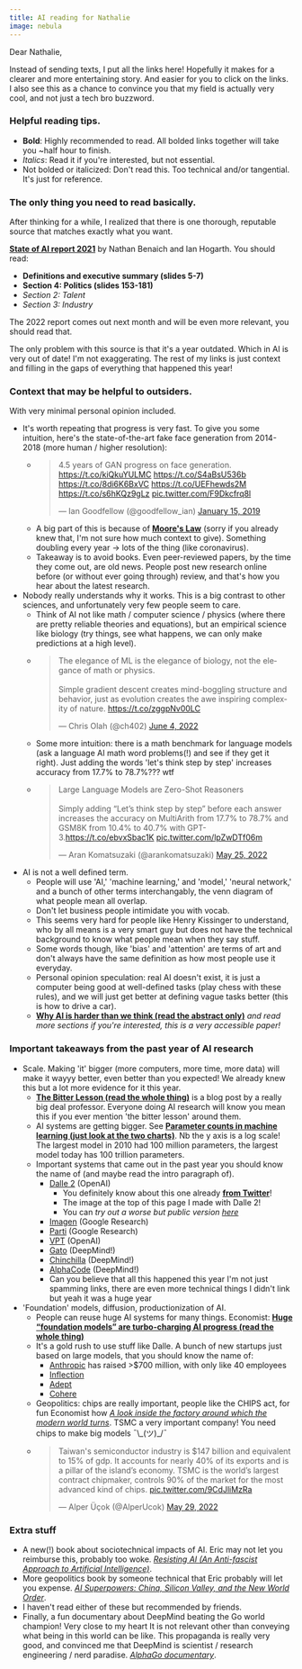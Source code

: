 ```yaml
---
title: AI reading for Nathalie
image: nebula
---
```


Dear Nathalie,

Instead of sending texts, I put all the links here! Hopefully it makes for a clearer and more entertaining story. And easier for you to click on the links. I also see this as a chance to convince you that my field is actually very cool, and not just a tech bro buzzword.

### Helpful reading tips.

* **Bold**: Highly recommended to read. All bolded links together will take you \~half hour to finish.
* _Italics_: Read it if you're interested, but not essential.
* Not bolded or italicized: Don't read this. Too technical and/or tangential. It's just for reference.

### The only thing you need to read basically.

After thinking for a while, I realized that there is one thorough, reputable source that matches exactly what you want.

**[State of AI report 2021](https://www.stateof.ai/2021)** by Nathan Benaich and Ian Hogarth. You should read:
* **Definitions and executive summary (slides 5-7)**
* **Section 4: Politics (slides 153-181)**
* _Section 2: Talent_
* _Section 3: Industry_

The 2022 report comes out next month and will be even more relevant, you should read that.

The only problem with this source is that it's a year outdated. Which in AI is very out of date! I'm not exaggerating. The rest of my links is just context and filling in the gaps of everything that happened this year!

### Context that may be helpful to outsiders.

With very minimal personal opinion included.

* It's worth repeating that progress is very fast. To give you some intuition, here's the state-of-the-art fake face generation from 2014-2018 (more human / higher resolution):
  * <blockquote class="twitter-tweet"><p lang="en" dir="ltr">4.5 years of GAN progress on face generation. <a href="https://t.co/kiQkuYULMC">https://t.co/kiQkuYULMC</a> <a href="https://t.co/S4aBsU536b">https://t.co/S4aBsU536b</a> <a href="https://t.co/8di6K6BxVC">https://t.co/8di6K6BxVC</a> <a href="https://t.co/UEFhewds2M">https://t.co/UEFhewds2M</a> <a href="https://t.co/s6hKQz9gLz">https://t.co/s6hKQz9gLz</a> <a href="https://t.co/F9Dkcfrq8l">pic.twitter.com/F9Dkcfrq8l</a></p>&mdash; Ian Goodfellow (@goodfellow_ian) <a href="https://twitter.com/goodfellow_ian/status/1084973596236144640?ref_src=twsrc%5Etfw">January 15, 2019</a></blockquote> <script async src="https://platform.twitter.com/widgets.js" charset="utf-8"></script> 
  * A big part of this is because of **[Moore's Law](https://www.britannica.com/technology/Moores-law)** (sorry if you already knew that, I'm not sure how much context to give). Something doubling every year -> lots of the thing (like coronavirus).
  * Takeaway is to avoid books. Even peer-reviewed papers, by the time they come out, are old news. People post new research online before (or without ever going through) review, and that's how you hear about the latest research.
* Nobody really understands why it works. This is a big contrast to other sciences, and unfortunately very few people seem to care.
  * Think of AI not like math / computer science / physics (where there are pretty reliable theories and equations), but an empirical science like biology (try things, see what happens, we can only make predictions at a high level).
  * <blockquote class="twitter-tweet"><p lang="en" dir="ltr">The elegance of ML is the elegance of biology, not the elegance of math or physics.<br><br>Simple gradient descent creates mind-boggling structure and behavior, just as evolution creates the awe inspiring complexity of nature. <a href="https://t.co/zggpNv00LC">https://t.co/zggpNv00LC</a></p>&mdash; Chris Olah (@ch402) <a href="https://twitter.com/ch402/status/1533164918886703104?ref_src=twsrc%5Etfw">June 4, 2022</a></blockquote> <script async src="https://platform.twitter.com/widgets.js" charset="utf-8"></script>
  * Some more intuition: there is a math benchmark for language models (ask a language AI math word problems(!) and see if they get it right). Just adding the words 'let's think step by step' increases accuracy from 17.7% to 78.7%??? wtf
  * <blockquote class="twitter-tweet"><p lang="en" dir="ltr">Large Language Models are Zero-Shot Reasoners<br><br>Simply adding “Let’s think step by step” before each answer increases the accuracy on MultiArith from 17.7% to 78.7% and GSM8K from 10.4% to 40.7% with GPT-3.<a href="https://t.co/ebvxSbac1K">https://t.co/ebvxSbac1K</a> <a href="https://t.co/lpZwDTf06m">pic.twitter.com/lpZwDTf06m</a></p>&mdash; Aran Komatsuzaki (@arankomatsuzaki) <a href="https://twitter.com/arankomatsuzaki/status/1529278580189908993?ref_src=twsrc%5Etfw">May 25, 2022</a></blockquote> <script async src="https://platform.twitter.com/widgets.js" charset="utf-8"></script> 
* AI is not a well defined term.
  * People will use 'AI,' 'machine learning,' and 'model,' 'neural network,' and a bunch of other terms interchangably, the venn diagram of what people mean all overlap.
  * Don't let business people intimidate you with vocab.
  * This seems very hard for people like Henry Kissinger to understand, who by all means is a very smart guy but does not have the technical background to know what people mean when they say stuff.
  * Some words though, like 'bias' and 'attention' are terms of art and don't always have the same definition as how most people use it everyday.
  * Personal opinion speculation: real AI doesn't exist, it is just a computer being good at well-defined tasks (play chess with these rules), and we will just get better at defining vague tasks better (this is how to drive a car).
  * **[Why AI is harder than we think (read the abstract only)](https://arxiv.org/pdf/2104.12871.pdf)** _and read more sections if you're interested, this is a very accessible paper!_

### Important takeaways from the past year of AI research

* Scale. Making 'it' bigger (more computers, more time, more data) will make it wayyy better, even better than you expected! We already knew this but a lot more evidence for it this year.
  * **[The Bitter Lesson (read the whole thing)](http://www.incompleteideas.net/IncIdeas/BitterLesson.html)** is a blog post by a really big deal professor. Everyone doing AI research will know you mean this if you ever mention 'the bitter lesson' around them.
  * AI systems are getting bigger. See **[Parameter counts in machine learning (just look at the two charts)](https://www.alignmentforum.org/posts/GzoWcYibWYwJva8aL/parameter-counts-in-machine-learning)**. Nb the y axis is a log scale! The largest model in 2010 had 100 million parameters, the largest model today has 100 trillion parameters.
  * Important systems that came out in the past year you should know the name of (and maybe read the intro paragraph of).
    * [Dalle 2](https://openai.com/dall-e-2/) (OpenAI)
      * You definitely know about this one already **[from Twitter](https://twitter.com/weirddalle?lang=en-GB)**!
      * The image at the top of this page I made with Dalle 2!
      * You can _try out a worse but public version [here](https://www.craiyon.com/)_
    * [Imagen](https://imagen.research.google/) (Google Research)
    * [Parti](https://parti.research.google/) (Google Research)
    * [VPT](https://openai.com/blog/vpt/) (OpenAI)
    * [Gato](https://www.deepmind.com/publications/a-generalist-agent) (DeepMind!)
    * [Chinchilla](https://www.deepmind.com/publications/an-empirical-analysis-of-compute-optimal-large-language-model-training) (DeepMind!)
    * [AlphaCode](https://www.deepmind.com/blog/competitive-programming-with-alphacode) (DeepMind!)
    * Can you believe that all this happened this year I'm not just spamming links, there are even more technical things I didn't link but yeah it was a huge year
* 'Foundation' models, diffusion, productionization of AI.
  * People can reuse huge AI systems for many things. Economist: **[Huge “foundation models” are turbo-charging AI progress (read the whole thing)](/assets/documents/economist_llm.pdf)**
  * It's a gold rush to use stuff like Dalle. A bunch of new startups just based on large models, that you should know the name of:
    * [Anthropic](https://www.anthropic.com/) has raised >$700 million, with only like 40 employees
    * [Inflection](https://inflection.ai/)
    * [Adept](https://www.adept.ai/)
    * [Cohere](https://cohere.ai/)
  * Geopolitics: chips are really important, people like the CHIPS act, for fun Economist how _[A look inside the factory around which the modern world turns](/assets/documents/economist_tsmc.pdf)_. TSMC a very important company! You need chips to make big models ¯\\\_(ツ)_/¯ 
  * <blockquote class="twitter-tweet"><p lang="en" dir="ltr">Taiwan&#39;s semiconductor industry is $147 billion and equivalent to 15% of gdp. It accounts for nearly 40% of its exports and is a pillar of the island’s economy. TSMC is the world’s largest contract chipmaker, controls 90% of the market for the most advanced kind of chips. <a href="https://t.co/9CdJliMzRa">pic.twitter.com/9CdJliMzRa</a></p>&mdash; Alper Üçok (@AlperUcok) <a href="https://twitter.com/AlperUcok/status/1530880398531739648?ref_src=twsrc%5Etfw">May 29, 2022</a></blockquote> <script async src="https://platform.twitter.com/widgets.js" charset="utf-8"></script>

### Extra stuff

* A new(!) book about sociotechnical impacts of AI. Eric may not let you reimburse this, probably too woke. _[Resisting AI (An Anti-fascist Approach to Artificial Intelligence)](https://bristoluniversitypressdigital.com/view/book/9781529213522/9781529213522.xml)_.
* More geopolitics book by someone technical that Eric probably will let you expense. _[AI Superpowers: China, Silicon Valley, and the New World Order](https://www.goodreads.com/book/show/38242135-ai-superpowers)_.
* I haven't read either of these but recommended by friends.
* Finally, a fun documentary about DeepMind beating the Go world champion! Very close to my heart It is not relevant other than conveying what being in this world can be like. This propaganda is really very good, and convinced me that DeepMind is scientist / research engineering / nerd paradise. _[AlphaGo documentary](https://www.youtube.com/watch?v=WXuK6gekU1Y)_.
